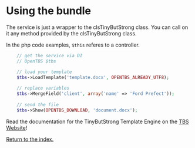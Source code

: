 Using the bundle
================

The service is just a wrapper to the clsTinyButStrong class. You can call on it any method provided by the clsTinyButStrong class.

In the php code examples, ``$this`` referes to a controller.

```php
    // get the service via DI
    // OpenTBS $tbs

    // load your template
    $tbs->LoadTemplate('template.docx', OPENTBS_ALREADY_UTF8); 
    
    // replace variables
    $tbs->MergeField('client', array('name' => 'Ford Prefect'));
    
    // send the file
    $tbs->Show(OPENTBS_DOWNLOAD, 'document.docx');
```

Read the documentation for the TinyButStrong Template Engine on the [TBS Website](http://www.tinybutstrong.com)!

[Return to the index.](index.md)